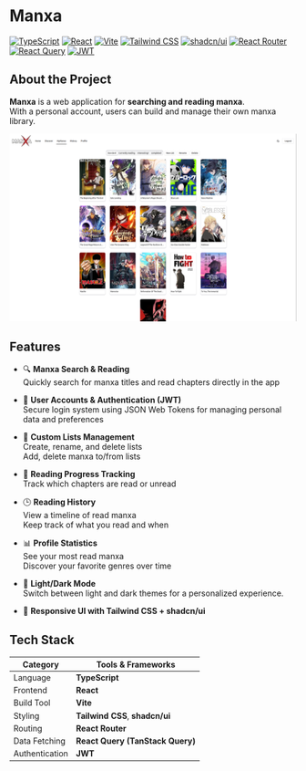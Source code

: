 # Manxa

[![TypeScript](https://img.shields.io/badge/TypeScript-3178C6?logo=typescript&logoColor=white)](https://www.typescriptlang.org/) [![React](https://img.shields.io/badge/React-61DAFB?logo=react&logoColor=black)](https://reactjs.org/) [![Vite](https://img.shields.io/badge/Vite-646CFF?logo=vite&logoColor=white)](https://vitejs.dev/) [![Tailwind CSS](https://img.shields.io/badge/Tailwind_CSS-38B2AC?logo=tailwindcss&logoColor=white)](https://tailwindcss.com/) [![shadcn/ui](https://img.shields.io/badge/shadcn/ui-000000?logo=shadcnui&logoColor=white)](https://ui.shadcn.com/) [![React Router](https://img.shields.io/badge/React_Router-CA4245?logo=reactrouter&logoColor=white)](https://reactrouter.com/) [![React Query](https://img.shields.io/badge/React_Query-FF4154?logo=reactquery&logoColor=white)](https://tanstack.com/query) [![JWT](https://img.shields.io/badge/Auth-JWT-green)](https://jwt.io/)

## About the Project

**Manxa** is a web application for **searching and reading manxa**.  
With a personal account, users can build and manage their own manxa library.

![App Screenshot](docs/screenshot.png)

## Features

- 🔍 **Manxa Search & Reading**  
  Quickly search for manxa titles and read chapters directly in the app

- 🔑 **User Accounts & Authentication (JWT)**  
  Secure login system using JSON Web Tokens for managing personal data and preferences

- 📝 **Custom Lists Management**  
  Create, rename, and delete lists  
  Add, delete manxa to/from lists

- 📖 **Reading Progress Tracking**  
  Track which chapters are read or unread

- 🕒 **Reading History**  
  View a timeline of read manxa  
  Keep track of what you read and when

- 📊 **Profile Statistics**  
  See your most read manxa  
  Discover your favorite genres over time

- 🌙 **Light/Dark Mode**  
  Switch between light and dark themes for a personalized experience.

- 🎨 **Responsive UI with Tailwind CSS + shadcn/ui**

## Tech Stack

| Category       | Tools & Frameworks               |
| -------------- | -------------------------------- |
| Language       | **TypeScript**                   |
| Frontend       | **React**                        |
| Build Tool     | **Vite**                         |
| Styling        | **Tailwind CSS**, **shadcn/ui**  |
| Routing        | **React Router**                 |
| Data Fetching  | **React Query (TanStack Query)** |
| Authentication | **JWT**                          |
